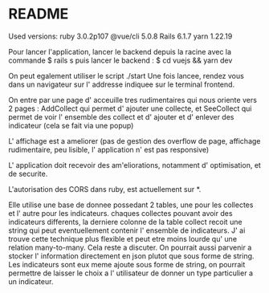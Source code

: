# README

Used versions: 
ruby 3.0.2p107
@vue/cli 5.0.8
Rails 6.1.7
yarn 1.22.19

Pour lancer l'application, lancer le backend depuis la racine avec la commande 
$ rails s
puis lancer le backend :
$ cd vuejs && yarn dev

On peut egalement utiliser le script ./start
Une fois lancee, rendez vous dans un navigateur sur l' addresse indiquee sur le terminal frontend.

On entre par une page d' acceuille tres rudimentaires qui nous oriente vers 2 pages : AddCollect qui permet d' ajouter une collecte, et SeeCollect qui permet de voir l' ensemble des collect et d' ajouter et d' enlever des indicateur (cela se fait via une popup)

L' affichage est a ameliorer (pas de gestion des overflow de page, affichage rudimentaire, peu lisible, l' application n' est pas responsive)

L' application doit recevoir des am'eliorations, notamment d' optimisation, et de securite.

L'autorisation des CORS dans ruby, est actuellement sur *.

Elle utilise une base de donnee possedant 2 tables, une pour les collectes et l' autre pour les indicateurs.
chaques collectes pouvant avoir des indicateurs differents, la derniere colonne de la table collect recoit une string qui peut eventuellement contenir l' ensemble de indicateurs. J' ai trouve cette technique plus flexible et peut etre moins lourde qu' une relation many-to-many. Cela reste a discuter. On pourrait aussi parvenir a stocker l' information directement en json plutot que sous forme de string.
Les indicateurs sont eux meme ajoute sous forme de string, on pourrait permettre de laisser le choix a l' utilisateur de donner un type particulier a un indicateur.